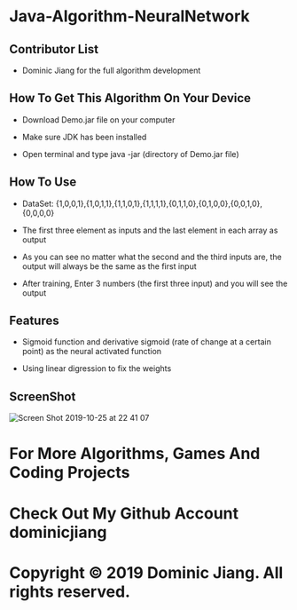 # Java-Algorithm-NeuralNetwork

## Contributor List

- Dominic Jiang for the full algorithm development

## How To Get This Algorithm On Your Device

- Download Demo.jar file on your computer

- Make sure JDK has been installed

- Open terminal and type java -jar (directory of Demo.jar file)

## How To Use

- DataSet: {1,0,0,1},{1,0,1,1},{1,1,0,1},{1,1,1,1},{0,1,1,0},{0,1,0,0},{0,0,1,0},{0,0,0,0}

- The first three element as inputs and the last element in each array as output

- As you can see no matter what the second and the third inputs are, the output will always be the same as the first input

- After training, Enter 3 numbers (the first three input) and you will see the output

## Features

- Sigmoid function and derivative sigmoid (rate of change at a certain point) as the neural activated function

- Using linear digression to fix the weights

## ScreenShot

![Screen Shot 2019-10-25 at 22 41 07](https://user-images.githubusercontent.com/49256436/67614847-989be300-f778-11e9-8fe4-faed870b3a8c.png)

# For More Algorithms, Games And Coding Projects

# Check Out My Github Account dominicjiang

# Copyright © 2019 Dominic Jiang. All rights reserved.
